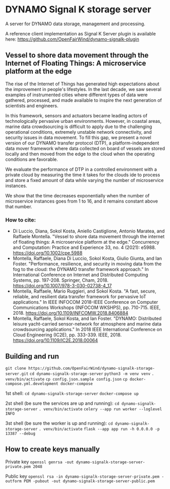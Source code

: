 # DYNAMO Signal K storage server

A server for DYNAMO data storage, management and processing.

A reference client implementation as Signal K Server plugin is available here:
https://github.com/OpenFairWind/dynamo-signalk-plugin

## Vessel to shore data movement through the Internet of Floating Things: A microservice platform at the edge

The rise of the Internet of Things has generated high expectations about the improvement in people's lifestyles.
In the last decade, we saw several examples of instrumented cities where different types of data were gathered,
processed, and made available to inspire the next generation of scientists and engineers.

In this framework, sensors and actuators became leading actors of technologically pervasive urban environments.
However, in coastal areas, marine data crowdsourcing is difficult to apply due to the challenging operational
conditions, extremely unstable network connectivity, and security issues in data movement.
To fill this gap, we present a novel version of our DYNAMO transfer protocol (DTP), a platform-independent data mover
framework where data collected on board of vessels are stored locally and then moved from the edge to the cloud when the
operating conditions are favorable.

We evaluate the performance of DTP in a controlled environment with a private cloud by measuring the time it takes for
the clouds ide to process and store a fixed amount of data while varying the number of microservice instances.

We show that the time decreases exponentially when the number of microservice instances goes from 1 to 16, and it
remains constant above that number.

### How to cite:

* Di Luccio, Diana, Sokol Kosta, Aniello Castiglione, Antonio Maratea, and Raffaele Montella.
"Vessel to shore data movement through the internet of floating things: A microservice platform at the edge."
Concurrency and Computation: Practice and Experience 33, no. 4 (2021): e5988.
https://doi.org/10.1002/cpe.5988
* Montella, Raffaele, Diana Di Luccio, Sokol Kosta, Giulio Giunta, and Ian Foster. "Performance, resilience, and
security in moving data from the fog to the cloud: the DYNAMO transfer framework approach." In International
Conference on Internet and Distributed Computing Systems, pp. 197-208. Springer, Cham, 2018.
https://doi.org/10.1007/978-3-030-02738-4_17
* Montella, Raffaele, Mario Ruggieri, and Sokol Kosta. "A fast, secure, reliable, and resilient data transfer framework
for pervasive IoT applications." In IEEE INFOCOM 2018-IEEE Conference on Computer Communications Workshops (INFOCOM
WKSHPS), pp. 710-715. IEEE, 2018.
https://doi.org/10.1109/INFCOMW.2018.8406884
* Montella, Raffaele, Sokol Kosta, and Ian Foster. "DYNAMO: Distributed leisure yacht-carried sensor-network for
atmosphere and marine data crowdsourcing applications." In 2018 IEEE International Conference on Cloud Engineering
(IC2E), pp. 333-339. IEEE, 2018.
https://doi.org/10.1109/IC2E.2018.00064

## Building and run


```git clone https://github.com/OpenFairWind/dynamo-signalk-storage-server.git```
```cd dynamo-signalk-storage-server```
```python3 -m venv venv```
```. venv/bin/activate```
```cp config.json.sample config.json```
```cp docker-compose.yml.development docker-compose```

1st shell:
```cd dynamo-signalk-storage-server```
```docker-compose up```

2st shell (be sure the services are up and running):
```cd dynamo-signalk-storage-server```
```. venv/bin/activate```
```celery --app run worker --loglevel INFO```

3st shell (be sure the worker is up and running):
```cd dynamo-signalk-storage-server```
```. venv/bin/activate```
```flask --app app run -h 0.0.0.0 -p 13387 --debug```


## How to create keys manually

Private key
```openssl genrsa -out dynamo-signalk-storage-server-private.pem 2048```

Public key
```openssl rsa -in dynamo-signalk-storage-server-private.pem -outform PEM -pubout -out dynamo-signalk-storage-server-public.pem```